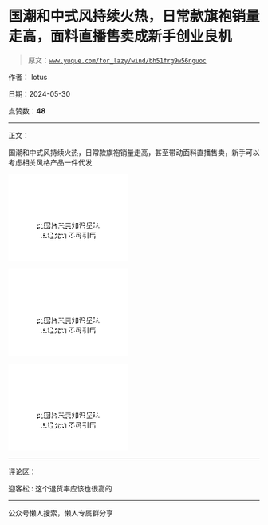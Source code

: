 # 国潮和中式风持续火热，日常款旗袍销量走高，面料直播售卖成新手创业良机

> 原文：[`www.yuque.com/for_lazy/wind/bh51frg9w56nguoc`](https://www.yuque.com/for_lazy/wind/bh51frg9w56nguoc)

作者： lotus

日期：2024-05-30

点赞数：**48**

* * *

正文：

国潮和中式风持续火热，日常款旗袍销量走高，甚至带动面料直播售卖，新手可以考虑相关风格产品一件代发

![](img/3fa6ea9b20d0ed95afb73d5ed67ae97c.png)

![](img/d20582f1543cdbb01506f40700bf7ede.png)

![](img/78d36e70d61b6803c437036859e5e4cb.png)

* * *

评论区：

迎客松 : 这个退货率应该也很高的

* * *

公众号懒人搜索，懒人专属群分享